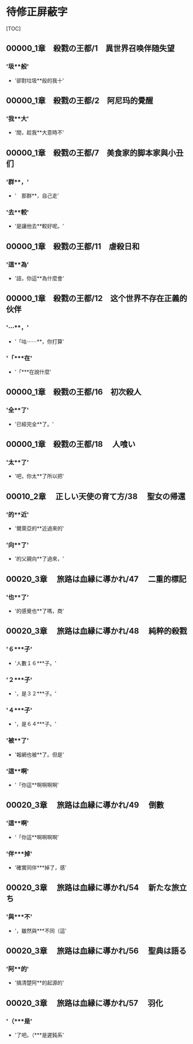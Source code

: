 # 待修正屏蔽字

[TOC]

## 00000_1章　殺戮の王都/1　異世界召唤伴随失望

### '圾**般'

- '卻對垃圾**般的我十'


## 00000_1章　殺戮の王都/2　阿尼玛的覺醒

### '我**大'

- '間，趁我**大意時不'


## 00000_1章　殺戮の王都/7　美食家的脚本家與小丑们

### '群**，'

- '　那群**，自己走'

### '去**較'

- '是讓他去**較好呢。'


## 00000_1章　殺戮の王都/11　虐殺日和

### '這**為'

- '詰，你這**為什麼會'


## 00000_1章　殺戮の王都/12　这个世界不存在正義的伙伴

### '⋯**，'

- '「咕⋯⋯**，你打算'

### '「***在'

- '「***在說什麼'


## 00000_1章　殺戮の王都/16　初次殺人

### '全**了'

- '已經完全**了。'


## 00000_1章　殺戮の王都/18 　人喰い

### '太**了'

- '吧，你太**了所以把'


## 00010_2章 　正しい天使の育て方/38 　聖女の帰還

### '的**近'

- '爾萊亞的**近過來的'

### '向**了'

- '的父親向**了過來，'


## 00020_3章 　旅路は血縁に導かれ/47 　二重的標記

### '也**了'

- '的感覺也**了嗎，商'


## 00020_3章 　旅路は血縁に導かれ/48 　純粹的殺戮

### '６***子'

- '人數１６***子。'

### '２***子'

- '，是３２***子。'

### '４***子'

- '，是６４***子。'

### '被**了'

- '報網也被**了。但是'

### '這**啊'

- '「你這**啊啊啊啊'


## 00020_3章 　旅路は血縁に導かれ/49 　倒數

### '這**啊'

- '「你這**啊啊啊啊'

### '伴***掉'

- '確實同伴***掉了，感'


## 00020_3章 　旅路は血縁に導かれ/54 　新たな旅立ち

### '與***不'

- '，雖然與***不同（這'


## 00020_3章 　旅路は血縁に導かれ/56 　聖典は語る

### '阿**的'

- '搞清楚阿**的起源的'


## 00020_3章 　旅路は血縁に導かれ/57 　羽化

### '（***是'

- '了吧。（***是遲鈍系'
